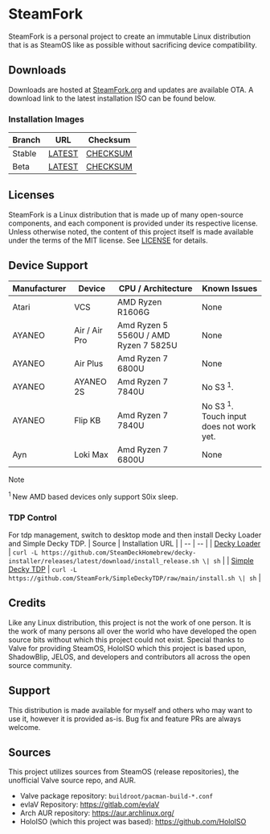 # SteamFork
SteamFork is a personal project to create an immutable Linux distribution that is as SteamOS like as possible without sacrificing device compatibility.

## Downloads
Downloads are hosted at [SteamFork.org](https://www.steamfork.org/steamfork-images/steamfork-installer/) and updates are available OTA.  A download link to the latest installation ISO can be found below.

### Installation Images
| Branch | URL | Checksum |
| -- | -- | -- |
| Stable | [LATEST](https://www.steamfork.org/steamfork-images/steamfork-installer/steamfork-rel-latest-x86_64.iso) | [CHECKSUM](https://www.steamfork.org/steamfork-images/steamfork-installer/steamfork-rel-latest-x86_64.iso.sha256) |
| Beta | [LATEST](https://www.steamfork.org/steamfork-images/steamfork-installer/steamfork-beta-latest-x86_64.iso) | [CHECKSUM](https://www.steamfork.org/steamfork-images/steamfork-installer/steamfork-beta-latest-x86_64.iso.sha256) |

## Licenses
SteamFork is a Linux distribution that is made up of many open-source components, and each component is provided under its respective license.  Unless otherwise noted, the content of this project itself is made available under the terms of the MIT license.  See [LICENSE](LICENSE) for details.

## Device Support
| Manufacturer | Device | CPU / Architecture | Known Issues |
| -- | -- | -- | -- |
| Atari | VCS | AMD Ryzen R1606G  | None |
| AYANEO | Air / Air Pro | Amd Ryzen 5 5560U / AMD Ryzen 7 5825U | None |
| AYANEO | Air Plus | Amd Ryzen 7 6800U | None |
| AYANEO | AYANEO 2S | Amd Ryzen 7 7840U | No S3<sup> 1</sup>. |
| AYANEO | Flip KB | Amd Ryzen 7 7840U | No S3<sup> 1</sup>. Touch input does not work yet.|
| Ayn | Loki Max | Amd Ryzen 7 6800U | None |

> [!NOTE]
> <sup>1 </sup>New AMD based devices only support S0ix sleep.

### TDP Control
For tdp management, switch to desktop mode and then install Decky Loader and Simple Decky TDP.
| Source | Installation URL |
| -- | -- |
| [Decky Loader](https://github.com/SteamDeckHomebrew/decky-loader) | ```curl -L https://github.com/SteamDeckHomebrew/decky-installer/releases/latest/download/install_release.sh \| sh``` |
| [Simple Decky TDP](https://github.com/SteamFork/SimpleDeckyTDP) | ```curl -L https://github.com/SteamFork/SimpleDeckyTDP/raw/main/install.sh \| sh``` |

## Credits

Like any Linux distribution, this project is not the work of one person.  It is the work of many persons all over the world who have developed the open source bits without which this project could not exist.  Special thanks to Valve for providing SteamOS, HoloISO which this project is based upon, ShadowBlip, JELOS, and developers and contributors all across the open source community.

## Support
This distribution is made available for myself and others who may want to use it, however it is provided as-is.  Bug fix and feature PRs are always welcome.

## Sources
This project utilizes sources from SteamOS (release repositories), the unofficial Valve source repo, and AUR.

* Valve package repository: `buildroot/pacman-build-*.conf`
* evlaV Repository: https://gitlab.com/evlaV
* Arch AUR repository: https://aur.archlinux.org/
* HoloISO (which this project was based): https://github.com/HoloISO
